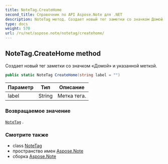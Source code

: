 ```yaml
---
title: NoteTag.CreateHome
second_title: Справочник по API Aspose.Note для .NET
description: NoteTag метод. Создает новый тег заметки со значком Домой и указанной меткой.
type: docs
weight: 570
url: /ru/net/aspose.note/notetag/createhome/
---
```

## NoteTag.CreateHome method

Создает новый тег заметки со значком «Домой» и указанной меткой.

```csharp
public static NoteTag CreateHome(string label = "")
```

| Параметр | Тип | Описание |
| --- | --- | --- |
| label | String | Метка тега. |

### Возвращаемое значение

[`NoteTag`](../) .

### Смотрите также

* class [NoteTag](../)
* пространство имен [Aspose.Note](../../notetag/)
* сборка [Aspose.Note](../../../)


